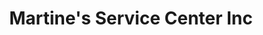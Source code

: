 ---
title: "Martine's Service Center Inc"
url: /middletown/martines-service-center-inc-tower-drive-2/
shop: car repair
---